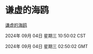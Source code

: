 # 谦虚的海鸥
[谦虚的海鸥](http://219.139.196.164:56308/qxdho/course/base/hotlink/index.php)

2024年 09月 04日 星期三 10:50:02 CST

2024年 09月 04日 星期三 02:50:02 GMT
